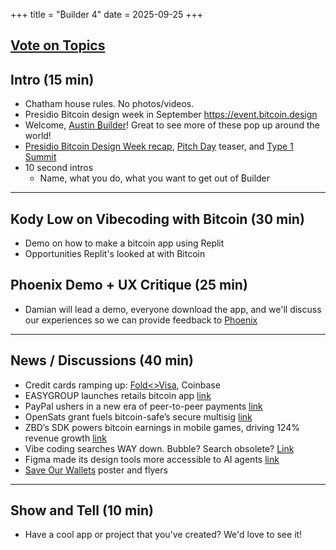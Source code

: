 +++
title = "₿uilder 4"
date = 2025-09-25
+++

## [Vote on Topics](https://www.buildervoting.com/socratic_seminars/100/topics)

## Intro (15 min)

- Chatham house rules. No photos/videos.
- Presidio Bitcoin design week in September https://event.bitcoin.design
- Welcome, [Austin ₿uilder](https://bitcoinbuilderatx.com/)! Great to see more of these pop up around the world!
- [Presidio Bitcoin Design Week recap](https://x.com/bitcoin_design/status/1969119048169398653), [Pitch Day](https://luma.com/6d6uewru) teaser, and [Type 1 Summit](https://type1summit.org/)
- 10 second intros
  - Name, what you do, what you want to get out of ₿uilder

---

## Kody Low on Vibecoding with Bitcoin (30 min)
- Demo on how to make a bitcoin app using Replit
- Opportunities Replit's looked at with Bitcoin

## Phoenix Demo + UX Critique (25 min) 
- Damian will lead a demo, everyone download the app, and we'll discuss our experiences so we can provide feedback to [Phoenix](https://phoenix.acinq.co/) 

---

## News / Discussions (40 min)

- Credit cards ramping up: [Fold<>Visa](https://bitcoinmagazine.com/news/fold-taps-stripe-and-visa-in-launch-of-first-bitcoin-only-credit-card), Coinbase
- EASYGROUP launches retails bitcoin app [link](https://www.prnewswire.com/news-releases/easygroup-launches-easybitcoin-app-for-everyday-users-302549343.html)
- PayPal ushers in a new era of peer-to-peer payments [link](https://newsroom.paypal-corp.com/2025-09-15-PayPal-Ushers-in-a-New-Era-of-Peer-to-Peer-Payments,-Reimagining-How-Money-Moves-to-Anyone,-Anywhere) 
- OpenSats grant fuels bitcoin-safe’s secure multisig [link](https://bitcoinmagazine.com/business/opensats-grant-fuels-bitcoin-safes-secure-multisig-wallet-launch-with-hardware-focus)
- ZBD’s SDK powers bitcoin earnings in mobile games, driving 124% revenue growth [link](https://bitcoinmagazine.com/business/zbds-sdk-powers-bitcoin-earnings-in-mobile-games-driving-124-revenue-growth)
- Vibe coding searches WAY down. Bubble? Search obsolete? [Link](https://x.com/TheEthanDing/status/1962730989672595524)
- Figma made its design tools more accessible to AI agents [link](https://www.theverge.com/news/783828/figma-make-ai-app-coding-mcp-server-update)
- [Save Our Wallets](https://saveourwallets.org/) poster and flyers

---

## Show and Tell (10 min) 

- Have a cool app or project that you've created? We'd love to see it!

